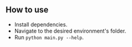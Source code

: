 ## How to use
- Install dependencies.
- Navigate to the desired environment's folder.
- Run `python main.py --help`.